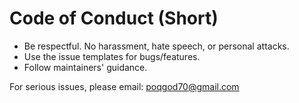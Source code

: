 # Code of Conduct (Short)

- Be respectful. No harassment, hate speech, or personal attacks.
- Use the issue templates for bugs/features.
- Follow maintainers' guidance.

For serious issues, please email: poqgod70@gmail.com
